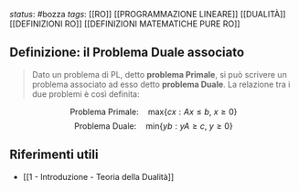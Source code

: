 *status*: #bozza 
*tags*: [[RO]] [[PROGRAMMAZIONE LINEARE]] [[DUALITÀ]] [[DEFINIZIONI RO]] [[DEFINIZIONI MATEMATICHE PURE RO]]

## Definizione: il Problema Duale associato

> Dato un problema di PL, detto **problema Primale**, si può scrivere un problema associato ad esso detto **problema Duale**. La relazione tra i due problemi è così definita:

$$
\text{Problema Primale:} \quad  \text{max}\{cx : Ax \leq b,\ x \geq 0\}
$$
$$
\text{Problema Duale:} \quad  \text{min}\{yb: yA \geq c,\ y \geq 0\}
$$
## Riferimenti utili

* [[1 - Introduzione - Teoria della Dualità]]